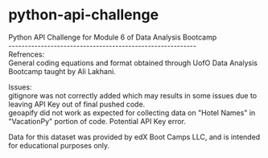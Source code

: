 # python-api-challenge
Python API Challenge for Module 6 of Data Analysis Bootcamp <br>
----------------------------------------------------------<br>
Refrences:<br>
General coding equations and format obtained through UofO Data Analysis Bootcamp taught by Ali Lakhani. <br>

Issues: <br>
gitignore was not correctly added which may results in some issues due to leaving API Key out of final pushed code. <br>
geoapify did not work as expected for collecting data on "Hotel Names" in "VacationPy" portion of code. Potential API Key error.<br> 


Data for this dataset was provided by edX Boot Camps LLC, and is intended for educational purposes only.
